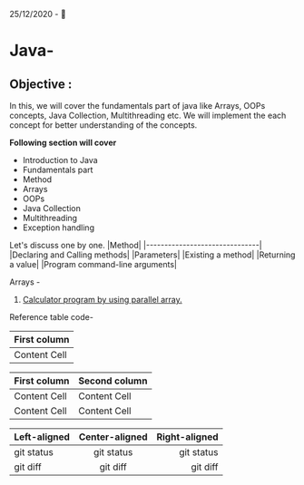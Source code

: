 25/12/2020 - :christmas_tree:
# Java-

## Objective :
In this, we will cover the fundamentals part of java like Arrays, OOPs concepts, Java Collection, Multithreading etc. We will implement the each concept for better understanding of the concepts.

**Following section will cover**
- Introduction to Java 
- Fundamentals part 
- Method 
- Arrays
- OOPs
- Java Collection
- Multithreading 
- Exception handling


Let's discuss one by one.
|Method| 
|-------------------------------|
|Declaring and Calling methods|
|Parameters|
|Existing a method|
|Returning a value|
|Program command-line arguments|


Arrays -
1. [Calculator program by using parallel array.](https://github.com/Ashish-Rana1/Java-/blob/main/Calculator.java)


Reference table code-



| First column  |
| ------------- |
| Content Cell  |


| First column  | Second column |
| ------------- | ------------- |
| Content Cell  | Content Cell  |
| Content Cell  | Content Cell  |

| Left-aligned | Center-aligned | Right-aligned |
| :---         |     :---:      |          ---: |
| git status   | git status     | git status    |
| git diff     | git diff       | git diff      |

